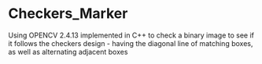 # Checkers_Marker
Using OPENCV 2.4.13 implemented in C++ to check a binary image to see if it follows the checkers design - having the diagonal line of matching boxes, as well as alternating adjacent boxes
